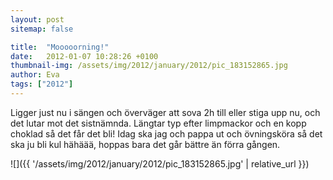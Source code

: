 ```yaml
---
layout: post
sitemap: false

title:  "Mooooorning!"
date:   2012-01-07 10:28:26 +0100
thumbnail-img: /assets/img/2012/january/2012/pic_183152865.jpg
author: Eva
tags: ["2012"]
---
```


Ligger just nu i sängen och överväger att sova 2h till eller stiga upp nu, och det lutar mot det sistnämnda. Längtar typ efter limpmackor och en kopp choklad så det får det bli! Idag ska jag och pappa ut och övningsköra så det ska ju bli kul hähäää, hoppas bara det går bättre än förra gången.

![]({{ '/assets/img/2012/january/2012/pic_183152865.jpg'  | relative_url }})


